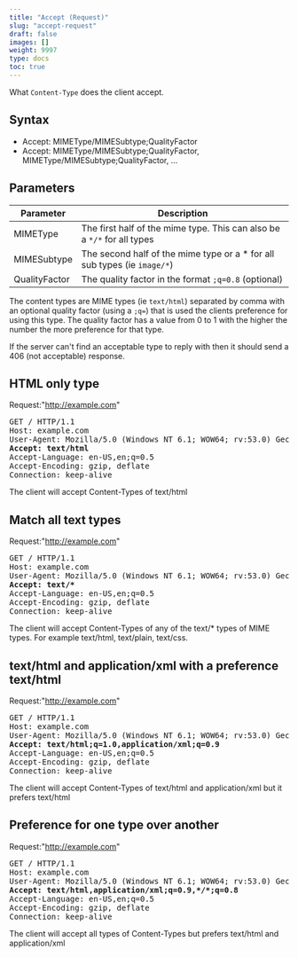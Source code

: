 ```yaml
---
title: "Accept (Request)"
slug: "accept-request"
draft: false
images: []
weight: 9997
type: docs
toc: true
---
```


What `Content-Type` does the client accept.

## Syntax
 * Accept: MIMEType/MIMESubtype;QualityFactor
 * Accept: MIMEType/MIMESubtype;QualityFactor, MIMEType/MIMESubtype;QualityFactor, ...


## Parameters
| **Parameter** | **Description** |
| ------ | ------ |
| MIMEType | The first half of the mime type.  This can also be a `*/*` for all types |
| MIMESubtype | The second half of the mime type or a * for all sub types (ie `image/*`) |
| QualityFactor | The quality factor in the format `;q=0.8` (optional) |


The content types are MIME types (ie `text/html`) separated by comma with an optional quality factor (using a `;q=`) that is
used the clients preference for using this type.  The quality factor has a value from 0 to 1 with the higher the number the more preference for that type.

If the server can't find an acceptable type to reply with then it should send a 406 (not acceptable) response.


## HTML only type
Request:"http://example.com"

<pre>
GET / HTTP/1.1
Host: example.com
User-Agent: Mozilla/5.0 (Windows NT 6.1; WOW64; rv:53.0) Gecko/20100101 Firefox/53.0
<b>Accept: text/html</b>
Accept-Language: en-US,en;q=0.5
Accept-Encoding: gzip, deflate
Connection: keep-alive
</pre>

The client will accept Content-Types of text/html


## Match all text types
Request:"http://example.com"

<pre>
GET / HTTP/1.1
Host: example.com
User-Agent: Mozilla/5.0 (Windows NT 6.1; WOW64; rv:53.0) Gecko/20100101 Firefox/53.0
<b>Accept: text/*</b>
Accept-Language: en-US,en;q=0.5
Accept-Encoding: gzip, deflate
Connection: keep-alive
</pre>

The client will accept Content-Types of any of the text/* types of MIME types.  For example text/html, text/plain, text/css.


## text/html and application/xml with a preference text/html
Request:"http://example.com"
<pre>
GET / HTTP/1.1
Host: example.com
User-Agent: Mozilla/5.0 (Windows NT 6.1; WOW64; rv:53.0) Gecko/20100101 Firefox/53.0
<b>Accept: text/html;q=1.0,application/xml;q=0.9</b>
Accept-Language: en-US,en;q=0.5
Accept-Encoding: gzip, deflate
Connection: keep-alive
</pre>

The client will accept Content-Types of text/html and application/xml but it prefers text/html


## Preference for one type over another
Request:"http://example.com"

<pre>
GET / HTTP/1.1
Host: example.com
User-Agent: Mozilla/5.0 (Windows NT 6.1; WOW64; rv:53.0) Gecko/20100101 Firefox/53.0
<b>Accept: text/html,application/xml;q=0.9,*/*;q=0.8</b>
Accept-Language: en-US,en;q=0.5
Accept-Encoding: gzip, deflate
Connection: keep-alive
</pre>

The client will accept all types of Content-Types but prefers text/html and application/xml



